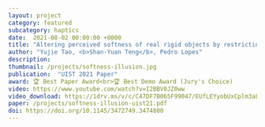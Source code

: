 ```yaml
---
layout: project
category: featured
subcategory: haptics
date:  2021-08-02 00:00:00 +0000
title: "Altering perceived softness of real rigid objects by restricting fingerpad deformation"
author: "Yujie Tao, <b>Shan-Yuan Teng</b>, Pedro Lopes"
description: 
thumbnail: /projects/softness-illusion.jpg
publication:  "UIST 2021 Paper"
award: 🏆 Best Paper Award<br>🏆 Best Demo Award (Jury's Choice)
video: https://www.youtube.com/watch?v=I2BBV0JZ0ww
video_download: https://1drv.ms/v/c/C47DF7B065F99047/EUfLEYyobUxCplm3aLyYBBEBuWmPl6VQKR81lOkMtj-TkA?e=hJg84f
paper: /projects/softness-illusion-uist21.pdf
doi: https://doi.org/10.1145/3472749.3474800
---
```

